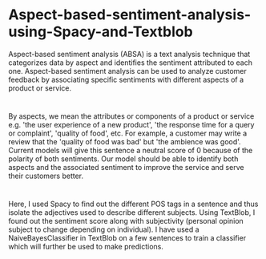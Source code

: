 # Aspect-based-sentiment-analysis-using-Spacy-and-Textblob

Aspect-based sentiment analysis (ABSA) is a text analysis technique that categorizes data by aspect and identifies the sentiment attributed to each one. Aspect-based sentiment analysis can be used to analyze customer feedback by associating specific sentiments with different aspects of a product or service. 
#
By aspects, we mean the attributes or components of a product or service e.g. 'the user experience of a new product', 'the response time for a query or complaint', 'quality of food', etc. For example, a customer may write a review that the 'quality of food was bad' but 'the ambience was good'. Current models will give this sentence a neutral score of 0 because of the polarity of both sentiments. Our model should be able to identify both aspects and the associated sentiment to improve the service and serve their customers better.
# 
Here, I used Spacy to find out the different POS tags in a sentence and thus isolate the adjectives used to describe different subjects. Using TextBlob, I found out the sentiment score along with subjectivity (personal opinion subject to change depending on individual). I have used a NaiveBayesClassifier in TextBlob on a few sentences to train a classifier which will further be used to make predictions.
